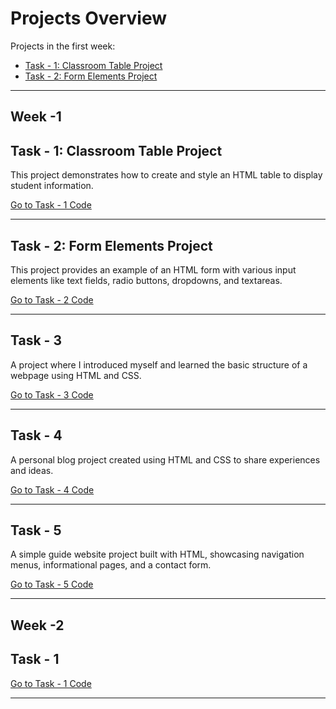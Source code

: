 # Projects Overview

Projects in the first week:

- [Task - 1: Classroom Table Project](#classroom-table-project)
- [Task - 2: Form Elements Project](#form-elements-project)


---

## Week -1

## Task - 1: Classroom Table Project

This project demonstrates how to create and style an HTML table to display student information.

[Go to Task - 1 Code](./Week%20-1/Classroom%20Table%20Project/sinif_tablosu.html)

---

## Task - 2: Form Elements Project

This project provides an example of an HTML form with various input elements like text fields, radio buttons, dropdowns, and textareas.

[Go to Task - 2 Code](./Week%20-1/Use%20of%20Form%20Elements/index.html)

---

## Task - 3

A project where I introduced myself and learned the basic structure of a webpage using HTML and CSS.

[Go to Task - 3 Code](./Week%20-1/Task%20-3/index.html)

---

## Task - 4

A personal blog project created using HTML and CSS to share experiences and ideas.

[Go to Task - 4 Code](./Week%20-1/Task%20-4/index.html)

---

## Task - 5

A simple guide website project built with HTML, showcasing navigation menus, informational pages, and a contact form.

[Go to Task - 5 Code](./Week%20-1/Task%20-5/index.html)

---

## Week -2

## Task - 1



[Go to Task - 1 Code](.Week%20-2/Task%20-1)

---



